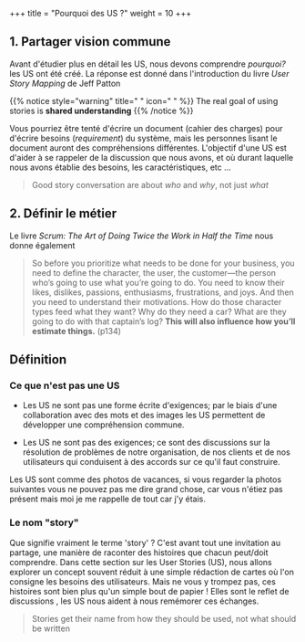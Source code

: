 +++
title = "Pourquoi des US ?"
weight = 10
+++

## 1. Partager vision commune
Avant d'étudier plus en détail les US, nous devons comprendre *pourquoi?* les US ont été créé. La réponse est donné dans l'introduction du livre *User Story Mapping* de Jeff Patton

{{% notice style="warning" title=" " icon=" " %}}
The real goal of using stories is **shared understanding**
{{% /notice %}}

Vous pourriez être tenté d'écrire un document (cahier des charges) pour d'écrire besoins (*requirement*) du système, mais les personnes lisant le document auront des compréhensions différentes. L'objectif d'une US est d'aider à se rappeler de la discussion que nous avons, et où durant laquelle nous avons établie des besoins, les caractéristiques, etc ...

> Good story conversation are about *who* and *why*, not just *what*

## 2. Définir le métier
Le livre *Scrum: The Art of Doing Twice the Work in Half the Time* nous donne également

> So before you prioritize what needs to be done for your business, you need to define the character, the user, the customer—the person who’s going to use what you’re going to do. You need to know their likes, dislikes, passions, enthusiasms, frustrations, and joys. And then you need to understand their motivations. How do those character types feed what they want? Why do they need a car? What are they going to do with that captain’s log? **This will also influence how you’ll estimate things.** (p134)

## Définition
### Ce que n'est pas une US

- Les US ne sont pas une forme écrite d'exigences; par le biais d'une collaboration avec des mots et des images les US permettent de développer une compréhension commune.

- Les US ne sont pas des exigences; ce sont des discussions sur la résolution de problèmes de notre organisation, de nos clients et de nos utilisateurs qui conduisent à des accords sur ce qu'il faut construire.

Les US sont comme des photos de vacances, si vous regarder la photos suivantes vous ne pouvez pas me dire grand chose, car vous n'étiez pas présent mais moi je me rappelle de tout car j'y étais.


### Le nom "story"

Que signifie vraiment le terme 'story' ? C'est avant tout une invitation au partage, une manière de raconter des histoires que chacun peut/doit comprendre. Dans cette section sur les User Stories (US), nous allons explorer un concept souvent réduit à une simple rédaction de cartes où l'on consigne les besoins des utilisateurs. Mais ne vous y trompez pas, ces histoires sont bien plus qu'un simple bout de papier ! Elles sont le reflet de discussions , les US nous aident à nous remémorer ces échanges.

> Stories get their name from how they should be used, not what should be written
